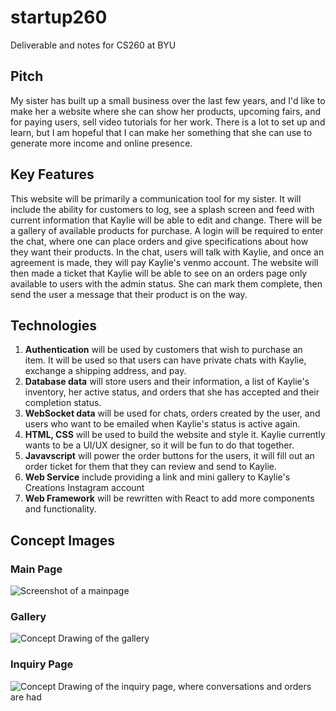 # startup260
Deliverable and notes for CS260 at BYU
## Pitch
My sister has built up a small business over the last few years, and I'd like to make her a website where she can show her products, upcoming fairs, and for paying users, sell video tutorials for her work.
There is a lot to set up and learn, but I am hopeful that I can make her something that she can use to generate more income and online presence.

## Key Features
This website will be primarily a communication tool for my sister. It will include the ability for customers to log, see a splash screen and feed with current information that Kaylie will be able to edit and change. There will be a gallery of available products for purchase. A login will be required to enter the chat, where one can place orders and give specifications about how they want their products. In the chat, users will talk with Kaylie, and once an agreement is made, they will pay Kaylie's venmo account. The website will then made a ticket that Kaylie will be able to see on an orders page only available to users with the admin status. She can mark them complete, then send the user a message that their product is on the way. 

## Technologies
1. **Authentication** will be used by customers that wish to purchase an item. It will be used so that users can have private chats with Kaylie, exchange a shipping address, and pay. 
2. **Database data** will store users and their information, a list of Kaylie's inventory, her active status, and orders that she has accepted and their completion status.
3. **WebSocket data** will be used for chats, orders created by the user, and users who want to be emailed when Kaylie's status is active again.
4. **HTML, CSS** will be used to build the website and style it. Kaylie currently wants to be a UI/UX designer, so it will be fun to do that together.
5. **Javavscript** will power the order buttons for the users, it will fill out an order ticket for them that they can review and send to Kaylie.
6. **Web Service** include providing a link and mini gallery to Kaylie's Creations Instagram account
7. **Web Framework** will be rewritten with React to add more components and functionality.

## Concept Images
### Main Page
![Screenshot of a mainpage]()

### Gallery
![Concept Drawing of the gallery]()

### Inquiry Page
![Concept Drawing of the inquiry page, where conversations and orders are had]()

